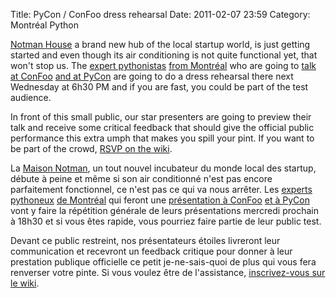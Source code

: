 Title: PyCon / ConFoo dress rehearsal
Date: 2011-02-07 23:59
Category: Montréal Python

<!--:en-->

[Notman House][] a brand new hub of the local startup world, is just
getting started and even though its air conditioning is not quite
functional yet, that won't stop us. The [expert pythonistas][] [from
Montréal][] who are going to [talk at ConFoo][] [and at PyCon][] are
going to do a dress rehearsal there next Wednesday at 6h30 PM and if you
are fast, you could be part of the test audience.

In front of this small public, our star presenters are going to preview
their talk and receive some critical feedback that should give the
official public performance this extra umph that makes you spill your
pint. If you want to be part of the crowd, [RSVP on the wiki][].

<!--:--><!--:fr-->

La [Maison Notman][Notman House], un tout nouvel incubateur du monde
local des startup, débute à peine et même si son air conditionné n'est
pas encore parfaitement fonctionnel, ce n'est pas ce qui va nous
arrêter. Les [experts pythoneux][expert pythonistas] [de Montréal][from
Montréal] qui feront une [présentation à ConFoo][talk at ConFoo] [et à
PyCon][and at PyCon] vont y faire la répétition générale de leurs
présentations mercredi prochain à 18h30 et si vous êtes rapide, vous
pourriez faire partie de leur public test.

Devant ce public restreint, nos présentateurs étoiles livreront leur
communication et recevront un feedback critique pour donner à leur
prestation publique officielle ce petit je-ne-sais-quoi de plus qui vous
fera renverser votre pinte. Si vous voulez être de l'assistance,
[inscrivez-vous sur le wiki][RSVP on the wiki].

<!--:-->

</p>

  [Notman House]: http://notmanhouse.com
  [expert pythonistas]: http://us.pycon.org/2011/schedule/sessions/147/
  [from Montréal]: http://confoo.ca/en/speaker/blaise-laflamme
  [talk at ConFoo]: http://confoo.ca/en/speaker/alexandre-bourget
  [and at PyCon]: http://us.pycon.org/2011/schedule/sessions/69/
  [RSVP on the wiki]: http://wiki.montrealpython.org/index.php/DressRehearsal2011
